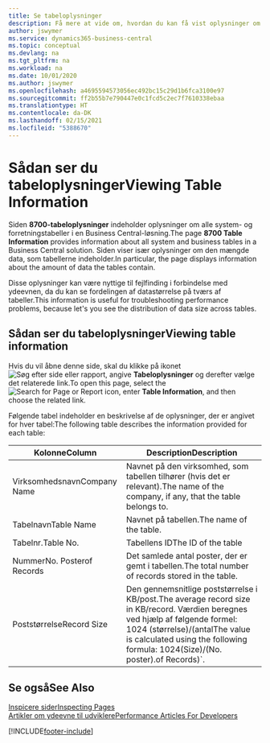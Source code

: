 ```yaml
---
title: Se tabeloplysninger
description: Få mere at vide om, hvordan du kan få vist oplysninger om databasetabeller direkte fra klientgrænsefladen i Business Central.
author: jswymer
ms.service: dynamics365-business-central
ms.topic: conceptual
ms.devlang: na
ms.tgt_pltfrm: na
ms.workload: na
ms.date: 10/01/2020
ms.author: jswymer
ms.openlocfilehash: a4695594573056ec492bc15c29d1b6fca3100e97
ms.sourcegitcommit: ff2b55b7e790447e0c1fcd5c2ec7f7610338ebaa
ms.translationtype: HT
ms.contentlocale: da-DK
ms.lasthandoff: 02/15/2021
ms.locfileid: "5388670"
---
```

# <a name="viewing-table-information"></a><span data-ttu-id="453f7-103">Sådan ser du tabeloplysninger</span><span class="sxs-lookup"><span data-stu-id="453f7-103">Viewing Table Information</span></span>

<span data-ttu-id="453f7-104">Siden **8700-tabeloplysninger** indeholder oplysninger om alle system- og forretningstabeller i en Business Central-løsning.</span><span class="sxs-lookup"><span data-stu-id="453f7-104">The page **8700 Table Information** provides information about all system and business tables in a Business Central solution.</span></span> <span data-ttu-id="453f7-105">Siden viser især oplysninger om den mængde data, som tabellerne indeholder.</span><span class="sxs-lookup"><span data-stu-id="453f7-105">In particular, the page displays information about the amount of data the tables contain.</span></span>

<span data-ttu-id="453f7-106">Disse oplysninger kan være nyttige til fejlfinding i forbindelse med ydeevnen, da du kan se fordelingen af datastørrelse på tværs af tabeller.</span><span class="sxs-lookup"><span data-stu-id="453f7-106">This information is useful for troubleshooting performance problems, because let's you see the distribution of data size across tables.</span></span>

## <a name="viewing-table-information"></a><span data-ttu-id="453f7-107">Sådan ser du tabeloplysninger</span><span class="sxs-lookup"><span data-stu-id="453f7-107">Viewing table information</span></span>

<span data-ttu-id="453f7-108">Hvis du vil åbne denne side, skal du klikke på ikonet ![Søg efter side eller rapport](media/ui-search/search_small.png "Ikonet Søg efter side eller rapport"), angive **Tabeloplysninger** og derefter vælge det relaterede link.</span><span class="sxs-lookup"><span data-stu-id="453f7-108">To open this page, select the ![Search for Page or Report](media/ui-search/search_small.png "Search for Page or Report icon") icon, enter **Table Information**, and then choose the related link.</span></span>

<span data-ttu-id="453f7-109">Følgende tabel indeholder en beskrivelse af de oplysninger, der er angivet for hver tabel:</span><span class="sxs-lookup"><span data-stu-id="453f7-109">The following table describes the information provided for each table:</span></span>

|<span data-ttu-id="453f7-110">Kolonne</span><span class="sxs-lookup"><span data-stu-id="453f7-110">Column</span></span>|<span data-ttu-id="453f7-111">Description</span><span class="sxs-lookup"><span data-stu-id="453f7-111">Description</span></span>|
|------|-----------|
|<span data-ttu-id="453f7-112">Virksomhedsnavn</span><span class="sxs-lookup"><span data-stu-id="453f7-112">Company Name</span></span>|<span data-ttu-id="453f7-113">Navnet på den virksomhed, som tabellen tilhører (hvis det er relevant).</span><span class="sxs-lookup"><span data-stu-id="453f7-113">The name of the company, if any, that the table belongs to.</span></span>|
|<span data-ttu-id="453f7-114">Tabelnavn</span><span class="sxs-lookup"><span data-stu-id="453f7-114">Table Name</span></span>|<span data-ttu-id="453f7-115">Navnet på tabellen.</span><span class="sxs-lookup"><span data-stu-id="453f7-115">The name of the table.</span></span>|
|<span data-ttu-id="453f7-116">Tabelnr.</span><span class="sxs-lookup"><span data-stu-id="453f7-116">Table No.</span></span>|<span data-ttu-id="453f7-117">Tabellens ID</span><span class="sxs-lookup"><span data-stu-id="453f7-117">The ID of the table</span></span>|
|<span data-ttu-id="453f7-118">Nummer</span><span class="sxs-lookup"><span data-stu-id="453f7-118">No.</span></span> <span data-ttu-id="453f7-119">Poster</span><span class="sxs-lookup"><span data-stu-id="453f7-119">of Records</span></span>|<span data-ttu-id="453f7-120">Det samlede antal poster, der er gemt i tabellen.</span><span class="sxs-lookup"><span data-stu-id="453f7-120">The total number of records stored in the table.</span></span>|
|<span data-ttu-id="453f7-121">Poststørrelse</span><span class="sxs-lookup"><span data-stu-id="453f7-121">Record Size</span></span>|<span data-ttu-id="453f7-122">Den gennemsnitlige poststørrelse i KB/post.</span><span class="sxs-lookup"><span data-stu-id="453f7-122">The average record size in KB/record.</span></span> <span data-ttu-id="453f7-123">Værdien beregnes ved hjælp af følgende formel: 1024 (størrelse)/(antal</span><span class="sxs-lookup"><span data-stu-id="453f7-123">The value is calculated using the following formula: 1024(Size)/(No.</span></span> <span data-ttu-id="453f7-124">poster).</span><span class="sxs-lookup"><span data-stu-id="453f7-124">of Records)\`.</span></span> |

## <a name="see-also"></a><span data-ttu-id="453f7-125">Se også</span><span class="sxs-lookup"><span data-stu-id="453f7-125">See Also</span></span>

[<span data-ttu-id="453f7-126">Inspicere sider</span><span class="sxs-lookup"><span data-stu-id="453f7-126">Inspecting Pages</span></span>](across-inspect-page.md)  
[<span data-ttu-id="453f7-127">Artikler om ydeevne til udviklere</span><span class="sxs-lookup"><span data-stu-id="453f7-127">Performance Articles For Developers</span></span>](/dynamics365/business-central/dev-itpro/performance/performance-developer)  


[!INCLUDE[footer-include](includes/footer-banner.md)]